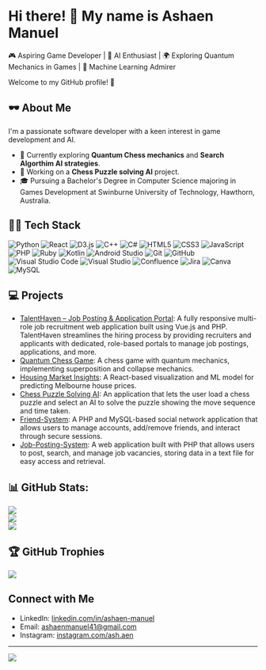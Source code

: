 # Hi there! 👋 My name is Ashaen Manuel 

🎮 Aspiring Game Developer | 🧠 AI Enthusiast | 🌍 Exploring Quantum Mechanics in Games | 🤖 Machine Learning Admirer

Welcome to my GitHub profile! 🚀

## 🕶️ About Me
I'm a passionate software developer with a keen interest in game development and AI.  
- 🌟 Currently exploring **Quantum Chess mechanics** and **Search Algorthim AI strategies**.
- 🔭 Working on a **Chess Puzzle solving AI** project.
- 🎓 Pursuing a Bachelor's Degree in Computer Science majoring in Games Development at Swinburne University of Technology, Hawthorn, Australia.

## 🧑‍💻 Tech Stack
![Python](https://img.shields.io/badge/Python-3776AB?style=flat&logo=python&logoColor=white)
![React](https://img.shields.io/badge/React-61DAFB?style=flat&logo=react&logoColor=white)
![D3.js](https://img.shields.io/badge/D3.js-F9A03C?style=flat&logo=d3.js&logoColor=white)
![C++](https://img.shields.io/badge/C%2B%2B-00599C?style=flat&logo=c%2B%2B&logoColor=white)
![C#](https://img.shields.io/badge/C%23-239120?style=flat&logo=c-sharp&logoColor=white)
![HTML5](https://img.shields.io/badge/HTML5-E34F26?style=flat&logo=html5&logoColor=white)
![CSS3](https://img.shields.io/badge/CSS3-1572B6?style=flat&logo=css3&logoColor=white)
![JavaScript](https://img.shields.io/badge/JavaScript-F7DF1E?style=flat&logo=javascript&logoColor=black)
![PHP](https://img.shields.io/badge/PHP-777BB4?style=flat&logo=php&logoColor=white)
![Ruby](https://img.shields.io/badge/Ruby-CC342D?style=flat&logo=ruby&logoColor=white)
![Kotlin](https://img.shields.io/badge/Kotlin-0095D5?style=flat&logo=kotlin&logoColor=white)
![Android Studio](https://img.shields.io/badge/Android%20Studio-3DDC84?style=flat&logo=android-studio&logoColor=white)
![Git](https://img.shields.io/badge/Git-F05032?style=flat&logo=git&logoColor=white)
![GitHub](https://img.shields.io/badge/GitHub-181717?style=flat&logo=github&logoColor=white)
![Visual Studio Code](https://img.shields.io/badge/VS%20Code-0078D4?style=flat&logo=visual-studio-code&logoColor=white)
![Visual Studio](https://img.shields.io/badge/Visual%20Studio-5C2D91?style=flat&logo=visual-studio&logoColor=white)
![Confluence](https://img.shields.io/badge/Confluence-172B4D?style=flat&logo=confluence&logoColor=white)
![Jira](https://img.shields.io/badge/Jira-0052CC?style=flat&logo=jira&logoColor=white)
![Canva](https://img.shields.io/badge/Canva-00C4CC?style=flat&logo=canva&logoColor=white)
![MySQL](https://img.shields.io/badge/MySQL-4479A1?style=flat&logo=mysql&logoColor=white)

## 💻 Projects
- [TalentHaven – Job Posting & Application Portal](https://github.com/AshaenM/Job-Posting-and-Applying-Web-App): A fully responsive multi-role job recruitment web application built using Vue.js and PHP.
TalentHaven streamlines the hiring process by providing recruiters and applicants with dedicated, role-based portals to manage job postings, applications, and more.
- [Quantum Chess Game](https://github.com/AshaenM/Quantum-Chess): A chess game with quantum mechanics, implementing superposition and collapse mechanics.
- [Housing Market Insights](https://github.com/AshaenM/Melbourne-Housing-Price-Predictor): A React-based visualization and ML model for predicting Melbourne house prices.
- [Chess Puzzle Solving AI](https://github.com/AshaenM/Chess-Puzzle-Solver): An application that lets the user load a chess puzzle and select an AI to solve the puzzle showing the move sequence and time taken.
- [Friend-System](https://github.com/AshaenM/Friend-System): A PHP and MySQL-based social network application that allows users to manage accounts, add/remove friends, and interact through secure sessions.
- [Job-Posting-System](https://github.com/AshaenM/Job-Posting-System): A web application built with PHP that allows users to post, search, and manage job vacancies, storing data in a text file for easy access and retrieval.

## 📊 GitHub Stats:
![](https://github-readme-stats.vercel.app/api?username=AshaenM&show_icons=true&theme=radical)<br/>
![](https://github-readme-streak-stats.herokuapp.com/?user=AshaenM&theme=dark&hide_border=false&theme=radical)<br/>
![](https://github-readme-stats.vercel.app/api/top-langs/?username=AshaenM&layout=compact&theme=radical)

## 🏆 GitHub Trophies
![](https://github-profile-trophy.vercel.app/?username=AshaenM&theme=radical&no-frame=false&no-bg=true&margin-w=4)

## Connect with Me
- LinkedIn: [linkedin.com/in/ashaen-manuel](https://www.linkedin.com/in/ashaen-manuel-609b811a9/)
- Email: [ashaenmanuel41@gmail.com](mailto:ashaenmanuel41@gmail.com)
- Instagram: [instagram.com/ash.aen](https://www.instagram.com/ash.aen/)
  
---
[![](https://visitcount.itsvg.in/api?id=AshaenM&label=Profile%20Views&color=6&icon=5&pretty=false)](https://visitcount.itsvg.in)
